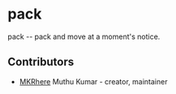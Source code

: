 # pack

pack -- pack and move at a moment's notice.

## Contributors

- [MKRhere](https://github.com/MKRhere) Muthu Kumar - creator, maintainer
